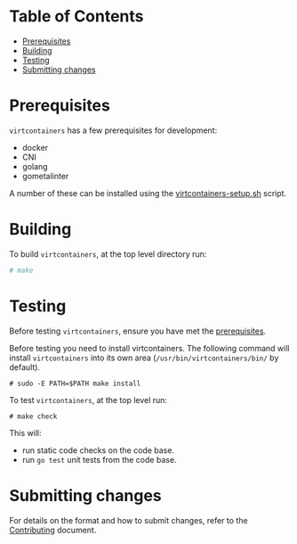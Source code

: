 
Table of Contents
=================

   * [Prerequisites](#prerequisites)
   * [Building](#building)
   * [Testing](#testing)
   * [Submitting changes](#submitting-changes)

# Prerequisites

`virtcontainers` has a few prerequisites for development:

- docker
- CNI
- golang
- gometalinter

A number of these can be installed using the
[virtcontainers-setup.sh](../utils/virtcontainers-setup.sh) script.

# Building

To build `virtcontainers`, at the top level directory run:

```bash
# make
```

# Testing

Before testing `virtcontainers`, ensure you have met the [prerequisites](#prerequisites).

Before testing you need to install virtcontainers. The following command will install
`virtcontainers` into its own area (`/usr/bin/virtcontainers/bin/` by default).

```
# sudo -E PATH=$PATH make install
```

To test `virtcontainers`, at the top level run:

```
# make check
```

This will:

- run static code checks on the code base.
- run `go test` unit tests from the code base.

# Submitting changes

For details on the format and how to submit changes, refer to the
[Contributing](../../CONTRIBUTING.md) document.

